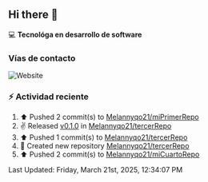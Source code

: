 ## Hi there 👋

:computer: **Tecnológa en desarrollo de software**
>

### Vías de contacto

<!--![Website](https://github.com/Melannyqo21-up-green?style=for-the-badge)-->
![Website](https://img.shields.io/badge/github.com/Melannyqo21-up-green?style=for-the-badge)


### :zap: Actividad reciente
<!--RECENT_ACTIVITY:start-->
1. ⬆️ Pushed 2 commit(s) to [Melannyqo21/miPrimerRepo](https://github.com/Melannyqo21/miPrimerRepo)<br>
2. ✌️ Released [v0.1.0](https://github.com/Melannyqo21/tercerRepo/releases/tag/v0.1.0) in [Melannyqo21/tercerRepo](https://github.com/Melannyqo21/tercerRepo)<br>
3. ⬆️ Pushed 1 commit(s) to [Melannyqo21/tercerRepo](https://github.com/Melannyqo21/tercerRepo)<br>
4. 📔 Created new repository [Melannyqo21/tercerRepo](https://github.com/Melannyqo21/tercerRepo)<br>
5. ⬆️ Pushed 2 commit(s) to [Melannyqo21/miCuartoRepo](https://github.com/Melannyqo21/miCuartoRepo)<br>
<!--RECENT_ACTIVITY:end-->
<!--RECENT_ACTIVITY:last_update-->
Last Updated: Friday, March 21st, 2025, 12:34:07 PM
<!--RECENT_ACTIVITY:last_update_end-->


<!--
**Melannyqo21/Melannyqo21** is a ✨ _special_ ✨ repository because its `README.md` (this file) appears on your GitHub profile.

Here are some ideas to get you started:

- 🔭 I’m currently working on ...
- 🌱 I’m currently learning ...
- 👯 I’m looking to collaborate on ...
- 🤔 I’m looking for help with ...
- 💬 Ask me about ...
- 📫 How to reach me: ...
- 😄 Pronouns: ...
- ⚡ Fun fact: ...
-->
